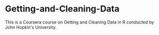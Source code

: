 # Getting-and-Cleaning-Data

This is a Coursera course on Getting and Cleaning Data in R conducted by John Hopkin's University.

